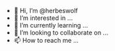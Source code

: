 - 👋 Hi, I’m @herbeswolf
- 👀 I’m interested in ...
- 🌱 I’m currently learning ...
- 💞️ I’m looking to collaborate on ...
- 📫 How to reach me ...

<!---
herbeswolf/herbeswolf is a ✨ special ✨ repository because its `README.md` (this file) appears on your GitHub profile.
You can click the Preview link to take a look at your changes.
--->

